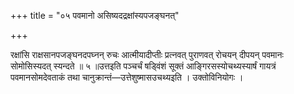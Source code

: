+++
title = "०५ पवमानो असिष्यदद्रक्षांस्यपजङ्घनत्"

+++

रक्षांसि राक्षसानपजङ्घनदपघ्नन् रुचः आत्मीयादीप्तीः प्रत्नवत् पुराणवत् रोचयन् दीपयन् पवमानः सोमोसिस्यदत् स्यन्दते ॥ ५ ॥उत्तइति पञ्चर्चं षड्विंशं सूक्तं आङ्गिरसस्योचथ्यस्यार्षं गायत्रं पवमानसोमदेवताकं तथा चानुक्रान्तं—उत्तेशुष्मासउचथ्यइति । उक्तोविनियोगः ।
